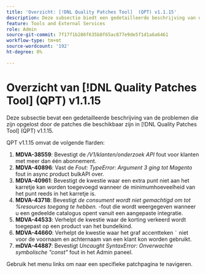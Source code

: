 ```yaml
---
title: 'Overzicht: [!DNL Quality Patches Tool]  (QPT) v1.1.15'
description: Deze subsectie biedt een gedetailleerde beschrijving van de problemen die zijn opgelost door de patches die beschikbaar zijn in  [!DNL Quality Patches Tool]  (QPT) v1.1.15.
feature: Tools and External Services
role: Admin
source-git-commit: 7f17f1b286f635b8f65ac877e9de5f1d1a6a6461
workflow-type: tm+mt
source-wordcount: '192'
ht-degree: 0%

---
```


# Overzicht van [!DNL Quality Patches Tool] (QPT) v1.1.15

Deze subsectie bevat een gedetailleerde beschrijving van de problemen die zijn opgelost door de patches die beschikbaar zijn in [!DNL Quality Patches Tool] (QPT) v1.1.15.

QPT v1.1.15 omvat de volgende flarden:

1. **MDVA-38559**: Bevestigt de */V1/klanten/onderzoek API* fout voor klanten met meer dan één abonnement.
1. **MDVA-40896**: Vast de *Fout: TypeError: Argument 3 ging tot Magento* fout in async product bulkAPI over.
1. **MDVA-40961**: Bevestigt de kwestie waar een extra punt niet aan het karretje kan worden toegevoegd wanneer de minimumhoeveelheid van het punt reeds in het karretje is.
1. **MDVA-43718**: Bevestigt *de consument wordt niet gemachtigd om tot %resources toegang te hebben.* -fout die wordt weergegeven wanneer u een gedeelde catalogus opent vanuit een aangepaste integratie.
1. **MDVA-44533**: Verhelpt de kwestie waar de korting verkeerd wordt toegepast op een product van het bundelkind.
1. **MDVA-44660**: Verhelpt de kwestie waar het graf accentteken ``` ` ``` niet voor de voornaam en achternaam van een klant kon worden gebruikt.
1. **mDVA-44887**: Bevestigt *Uncaught SyntaxError: Onverwachte symbolische &quot;const&quot;* fout in het Admin paneel.

Gebruik het menu links om naar een specifieke patchpagina te navigeren.
